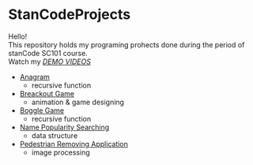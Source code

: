 # StanCodeProjects
Hello!\
This repository holds my programing prohects done during the period of stanCode SC101 course. \
Watch my *[DEMO VIDEOS](https://drive.google.com/drive/folders/1qzuPPtpIXFWCnDp-ILZS-q227XHLDFM2?usp=sharing)*
* [Anagram](https://github.com/Aping1100/StanCodeProjects/tree/main/anagram)
  * recursive function
* [Breackout Game](https://github.com/Aping1100/StanCodeProjects/tree/main/break_out_game)
  * animation & game designing
* [Boggle Game](https://github.com/Aping1100/StanCodeProjects/tree/main/boggle)
   * recursive function
* [Name Popularity Searching](https://github.com/Aping1100/StanCodeProjects/tree/main/babyname_search)
   * data structure
* [Pedestrian Removing Application](https://github.com/Aping1100/StanCodeProjects/tree/main/stanCodoshop)
   * image processing
